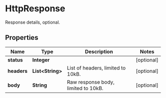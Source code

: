 

# HttpResponse

Response details, optional.

## Properties

| Name | Type | Description | Notes |
|------------ | ------------- | ------------- | -------------|
|**status** | **Integer** |  |  [optional] |
|**headers** | **List&lt;String&gt;** | List of headers, limited to 10kB. |  [optional] |
|**body** | **String** | Raw response body, limited to 10kB. |  [optional] |




